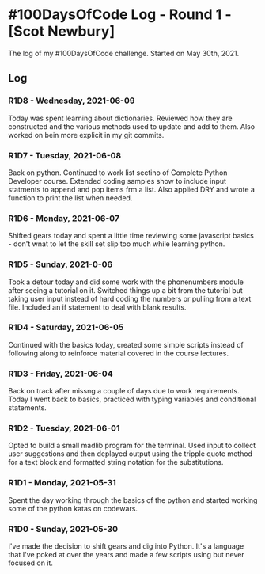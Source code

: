 # #100DaysOfCode Log - Round 1 - [Scot Newbury]

The log of my #100DaysOfCode challenge. Started on May 30th, 2021.

## Log

### R1D8 - Wednesday, 2021-06-09
Today was spent learning about dictionaries. Reviewed how they are constructed and the various methods used to update and add to them. Also worked on bein more explicit in my git commits.

### R1D7 - Tuesday, 2021-06-08
Back on python. Continued to work list sectino of Complete Python Developer course. Extended coding samples show to include input statments to append and pop items frm a list. Also applied DRY and wrote a function to print the list when needed.

### R1D6 - Monday, 2021-06-07
Shifted gears today and spent a little time reviewing some javascript basics - don't wnat to let the skill set slip too much while learning python.

### R1D5 - Sunday, 2021-0-06
Took a detour today and did some work with the phonenumbers module after seeing a tutorial on it. Switched things up a bit from the tutorial but taking user input instead of hard coding the numbers or pulling from a text file. Included an if statement to deal with blank results.

### R1D4 - Saturday, 2021-06-05
Continued with the basics today, created some simple scripts instead of following along to reinforce material covered in the course lectures. 

### R1D3 - Friday, 2021-06-04
Back on track after missng a couple of days due to work requirements. Today I went back to basics, practiced with typing variables and conditional statements.

### R1D2 - Tuesday, 2021-06-01
Opted to build a small madlib program for the terminal. Used input to collect user suggestions and then deplayed output using the tripple quote method for a text block and formatted string notation for the substitutions.

### R1D1 - Monday, 2021-05-31
Spent the day working through the basics of the python and started working some of the python katas on codewars.

### R1D0 - Sunday, 2021-05-30
I've  made the decision to shift gears and dig into Python. It's a language that I've poked at over the years and made a few scripts using but never focused on it.
